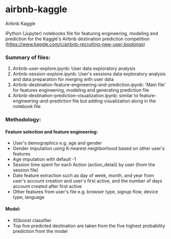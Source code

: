 # airbnb-kaggle
Airbnb Kaggle

iPython (Jupyter) notebooks file for featuring engineering, modeling and prediction for the Kaggle's Airbnb destination prediction competition (https://www.kaggle.com/c/airbnb-recruiting-new-user-bookings) <br/>

### Summary of files:
1. Airbnb-user-explore.ipynb: User data exploratory analysis
2. Airbnb-session-explore.ipynb: User's sessions data exploratory analysis and data preparation for merging with user data
3. Airbnb-destination-feature-engineering-and-prediction.ipynb: 'Main file' for features engineering, modeling and generating prediction file
4. Airbnb-destination-prediction-visualization.ipynb: similar to feature-engineering-and-prediction file but adding visualization along in the notebook file

### Methodology:
#### Feature selection and feature engineering:
- User's demographics e.g. age and gender
- Gender imputation using K-nearest neighborhood based on other user's features
- Age imputation with default -1
- Session time spent for each Action (action_detail) by user (from the session file)
- Date feature extraction such as day of week, month, and year from user's account creation and user's first active, and the number of days account created after first active
- Other features from user's file e.g. browser type, signup flow, device type, language

#### Model:
- XGboost classifier
- Top five predicted destination are taken from the five highest probability prediction from the model

